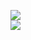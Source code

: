 [![](https://img.shields.io/badge/Made%20With-Github%20Spray-lightgrey.svg?style=for-the-badge&logo=github)](https://github.com/Annihil/github-spray#6124)  
[![](https://i.imgur.com/2DrTn0Z.gif)](https://github.com/Annihil/github-spray)